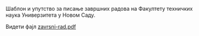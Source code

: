 Шаблон и упутство за писање завршних радова на Факултету техничких наука Универзитета у Новом Саду.

Видети фајл [zavrsni-rad.pdf](zavrsni-rad.pdf)
